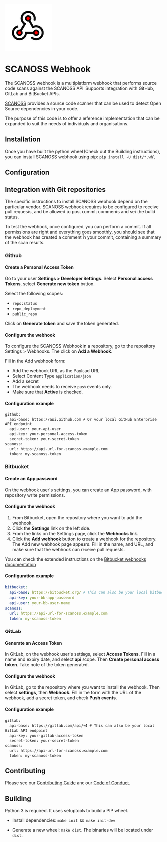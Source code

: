 ![SCANOSS Webhook logo](docs/webhook.png)

# SCANOSS Webhook

The SCANOSS webhook is a multiplatform webhook that performs source code scans against the SCANOSS API. Supports integration with GitHub, GitLab and BitBucket APIs.

[SCANOSS](https://www.scanoss.co.uk) provides a source code scanner that can be used to detect Open Source dependencies in your code.

The purpose of this code is to offer a reference implementation that can be expanded to suit the needs of individuals and organisations.

## Installation

Once you have built the python wheel (Check out the Building instructions), you can install SCANOSS webhook using pip: `pip install -U dist/*.whl`

## Configuration

## Integration with Git repositories

The specific instructions to install SCANOSS webhook depend on the particular vendor. SCANOSS webhook requires to be configured to receive pull requests, and be allowed to post commit comments and set the build status.

To test the webhook, once configured, you can perform a commit. If all permissions are right and everything goes smoothly, you should see that the webhook has created a comment in your commit, containing a summary of the scan results.

### Github

#### Create a Personal Access Token

Go to your user **Settings > Developer Settings**. Select **Personal access Tokens**, select **Generate new token** button.

Select the following scopes:

- `repo:status`
- `repo_deployment`
- `public_repo`

Click on **Generate token** and save the token generated.

#### Configure the webhook

To configure the SCANOSS Webhook in a repository, go to the repository Settings > Webhooks. The click on **Add a Webhook**.

Fill in the Add webhook form:

- Add the webhook URL as the Payload URL
- Select Content Type `application/json`
- Add a secret
- The webhook needs to receive `push` events only.
- Make sure that **Active** is checked.

#### Configuration example

```
github:
  api-base: https://api.github.com # Or your local GitHub Enterprise API endpoint
  api-user: your-api-user
  api-key: your-personal-access-token
  secret-token: your-secret-token
scanoss:
  url: https://api-url-for-scanoss.example.com
  token: my-scanoss-token

```

### Bitbucket

#### Create an App password

On the webhook user's settings, you can create an App password, with repository write permissions.

#### Configure the webhook

1. From Bitbucket, open the repository where you want to add the webhook.
2. Click the **Settings** link on the left side.
3. From the links on the Settings page, click the **Webhooks** link.
4. Click the **Add webhook** button to create a webhook for the repository. The Add new webhook page appears. Fill in the name, and URL, and make sure that the webhook can receive pull requests.

You can check the extended instructions on the [Bitbucket webhooks documentation](https://confluence.atlassian.com/bitbucket/manage-webhooks-735643732.html)

#### Configuration example

```config-bb.yaml
bitbucket:
  api-base: https://bitbucket.org/ # This can also be your local bitbucket deployment URL.
  api-key: your-bb-app-password
  api-user: your-bb-user-name
scanoss:
  url: https://api-url-for-scanoss.example.com
  token: my-scanoss-token
```

### GitLab

#### Generate an Access Token

In GitLab, on the webhook user's settings, select **Access Tokens**. Fill in a name and expiry date, and select **api** scope. Then **Create personal access token**. Take note of the token generated.

#### Configure the webhook

In GitLab, go to the repository where you want to install the webhook. Then select **settings**, then **Webhook**. Fill in the form with the URL of the webhook, add a secret token, and check **Push events**.

#### Configuration example

```
gitlab:
  api-base: https://gitlab.com/api/v4 # This can also be your local GitLab API endpoint
  api-key: your-gitlab-access-token
  secret-token: your-secret-token
scanoss:
  url: https://api-url-for-scanoss.example.com
  token: my-scanoss-token
```

## Contributing

Please see our [Contributing Guide](CONTRIBUTING.md) and our [Code of Conduct](CODE_OF_CONDUCT.md).

## Building

Python 3 is required. It uses setuptools to build a PIP wheel.

- Install dependencies: `make init && make init-dev`

- Generate a new wheel: `make dist`. The binaries will be located under `dist`.
